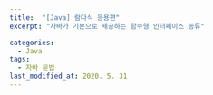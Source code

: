 ```yaml
---
title:  "[Java] 람다식 응용편"
excerpt: "자바가 기본으로 제공하는 함수형 인터페이스 종류"

categories:
  - Java
tags:
  - 자바 문법
last_modified_at: 2020. 5. 31
---
```


